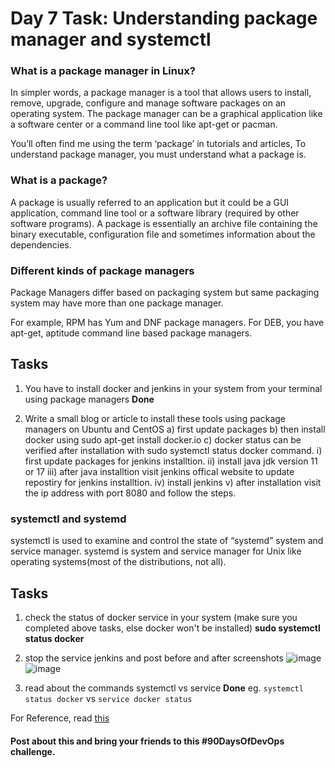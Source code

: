 # Day 7 Task: Understanding package manager and systemctl

### What is a package manager in Linux?
 
 In simpler words, a package manager is a tool that allows users to install, remove, upgrade, configure and manage software packages on an operating system. The package manager can be a graphical application like a software center or a command line tool like apt-get or pacman.

 You’ll often find me using the term ‘package’ in tutorials and articles, To understand package manager, you must understand what a package is.

### What is a package?
 
 A package is usually referred to an application but it could be a GUI application, command line tool or a software library (required by other software programs). A package is essentially an archive file containing the binary executable, configuration file and sometimes information about the dependencies.

### Different kinds of package managers
 Package Managers differ based on packaging system but same packaging system may have more than one package manager.

 For example, RPM has Yum and DNF package managers. For DEB, you have apt-get, aptitude command line based package managers.


## Tasks

 1) You have to install docker and jenkins in your system from your terminal using package managers
  **Done**

 2) Write a small blog or article to install these tools using package managers on Ubuntu and CentOS
   a) first update packages
   b) then install docker using sudo apt-get install docker.io
   c) docker status can be verified after installation with sudo systemctl status  docker command.
   i) first update packages for jenkins installtion.
   ii) install java jdk version 11 or 17
   iii) after java installtion visit jenkins offical website to update repostiry for jenkins installtion.
   iv) install jenkins 
   v) after installation visit the ip address with port 8080 and follow the steps.

### systemctl and systemd

 systemctl is used to examine and control the state of “systemd” system and service manager. systemd is system and service manager for Unix like operating systems(most of the distributions, not all).


## Tasks

 1) check the status of docker service in your system (make sure you completed above tasks, else docker won't be installed)
 **sudo systemctl status docker**

 2) stop the service jenkins and post before and after screenshots
![image](https://user-images.githubusercontent.com/9863856/231663989-5bc2725b-b874-48a4-88af-45a1fed2d957.png)
![image](https://user-images.githubusercontent.com/9863856/231664130-6e27c78e-3039-42f4-98ec-ba49a25b2479.png)



 3) read about the commands systemctl vs service
**Done**
 eg. `systemctl status docker` vs `service docker status`

For Reference, read [this](https://www.howtogeek.com/devops/how-to-check-if-the-docker-daemon-or-a-container-is-running/#:~:text=Checking%20With%20Systemctl&text=Check%20what%27s%20displayed%20under%20%E2%80%9CActive,running%20sudo%20systemctl%20start%20docker%20.)


#### Post about this and bring your friends to this #90DaysOfDevOps challenge.

